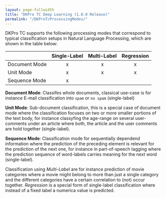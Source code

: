 ```yaml
---
layout: page-fullwidth
title: "DKPro TC Deep Learning (1.0.0 Release)"
permalink: "/DKProTcProcessingModes/"
---
```


DKPro TC supports the following processing modes that correspond to typical classification setups in Natural Language Processing, which are shown in the table below:

|                  | Single-Label  | Multi-Label   | Regression    | 
| -------------    | :-------------: | :-------------: | :-------------: |
| Document Mode    | x             |   x           |   x           |
| Unit Mode        |    x      | x | x |
| Sequence Mode    |  x  |  |  |

**Document Mode**: Classifes whole documents, classical use-case is for instance E-mail classification into `spam` or `no spam` (single-label)

**Unit Mode**: Sub-document classification, this is a special case of document mode where the classification focuses on two or more smaller portions of the text body, for instance classyfing the age-range on several user-comments under an article where both, the article and the user comments are hold together (single-label). 

**Sequence Mode**: Classification mode for sequentially dependend information where the prediction of the preceding element is relevant for the prediction of the next one, for instance in part-of-speech tagging where the prediction sequence of word-labels carries meaning for the next word (single-label).

Classification using *Multi-Label* are for instance prediction of movie categories where a movie might belong to more than just a single category and the different categories have a certain correlation to (not) occur together. *Regression* is a special form of single-label classification where instead of a fixed label a numerica value is predicted.
